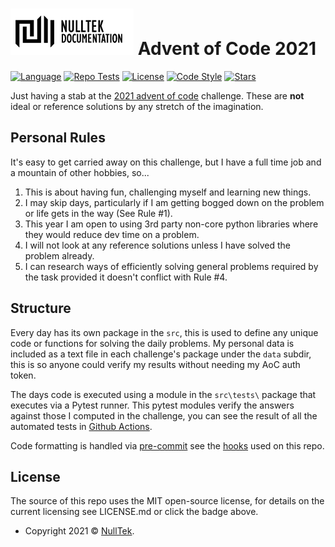 # ![NullTek Documentation](resources/NullTekDocumentationLogo.png) Advent of Code 2021


[![Language](https://img.shields.io/badge/python-3.10-blue.svg?style=flat-square&logo=python&logoColor=white)](https://www.python.org/downloads/release/python-3100/)
[![Repo Tests](https://img.shields.io/github/workflow/status/CreatingNull/AoC-2021/Tests?logo=GitHub&style=flat-square&label=tests)](https://github.com/CreatingNull/AoC-2021/actions/workflows/run-tests.yml)
[![License](https://img.shields.io/:license-mit-blue.svg?style=flat-square&color=orange)](LICENSE.md)
[![Code Style](https://img.shields.io/badge/code%20style-black-000000.svg?style=flat-square)](https://github.com/psf/black)
[![Stars](https://img.shields.io/badge/progress-6%20stars-000000.svg?logo=star&style=flat-square&color=yellow)](https://adventofcode.com/2021)

Just having a stab at the [2021 advent of code](https://adventofcode.com/2021/) challenge.
These are **not** ideal or reference solutions by any stretch of the imagination.

## Personal Rules

It's easy to get carried away on this challenge, but I have a full time job and a mountain of other hobbies, so...

1. This is about having fun, challenging myself and learning new things.
2. I may skip days, particularly if I am getting bogged down on the problem or life gets in the way (See Rule #1).
3. This year I am open to using 3rd party non-core python libraries where they would reduce dev time on a problem.
4. I will not look at any reference solutions unless I have solved the problem already.
5. I can research ways of efficiently solving general problems required by the task provided it doesn't conflict with Rule #4.

## Structure

Every day has its own package in the `src`, this is used to define any unique code or functions for solving the daily problems.
My personal data is included as a text file in each challenge's package under the `data` subdir, this is so anyone could verify my results without needing my AoC auth token.

The days code is executed using a module in the `src\tests\` package that executes via a Pytest runner.
This pytest modules verify the answers against those I computed in the challenge, you can see the result of all the automated tests in [Github Actions](https://github.com/CreatingNull/AoC-2021/actions/workflows/run-tests.yml).

Code formatting is handled via [pre-commit](https://github.com/pre-commit/pre-commit) see the [hooks](.pre-commit-config.yaml) used on this repo.

## License

The source of this repo uses the MIT open-source license, for details on the current licensing see LICENSE.md or click the badge above.
*   Copyright 2021 © <a href="https://nulltek.xyz" target="_blank">NullTek</a>.
